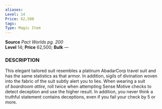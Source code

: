```yaml
---
aliases: 
Level: 14 
Price: 62,500 
tags: 
Type: Magic Item
---
```

**Source** _Pact Worlds pg. 200_  
**Level** 14; **Price** 62,500; **Bulk** —

### DESCRIPTION

This elegant tailored suit resembles a platinum AbadarCorp travel suit and has the same statistics as that armor. In addition, sigils of divination woven into the fabric of the suit subtly alert you to lies. When wearing a suit of _boardroom attire_, roll twice when attempting Sense Motive checks to detect deception and use the higher result. In addition, you never think a truthful statement contains deceptions, even if you fail your check by 5 or more.